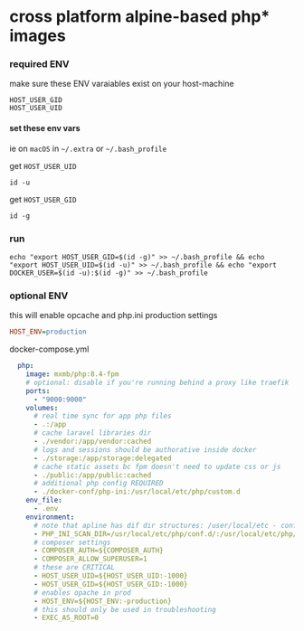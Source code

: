 # cross platform alpine-based php* images



### required ENV

 make sure these ENV varaiables exist on your host-machine

```
HOST_USER_GID
HOST_USER_UID
```
#### set these env vars

ie on `macOS` in `~/.extra` or `~/.bash_profile`

get `HOST_USER_UID`

```
id -u
```


get `HOST_USER_GID`
```
id -g
```


### run
```
echo "export HOST_USER_GID=$(id -g)" >> ~/.bash_profile && echo "export HOST_USER_UID=$(id -u)" >> ~/.bash_profile && echo "export DOCKER_USER=$(id -u):$(id -g)" >> ~/.bash_profile
```


### optional ENV

this will enable opcache and php.ini production settings

```ini
HOST_ENV=production
```


docker-compose.yml
```yaml
  php:
    image: mxmb/php:8.4-fpm
    # optional: disable if you're running behind a proxy like traefik
    ports:
      - "9000:9000"
    volumes:
      # real time sync for app php files
      - .:/app
      # cache laravel libraries dir
      - ./vendor:/app/vendor:cached
      # logs and sessions should be authorative inside docker
      - ./storage:/app/storage:delegated
      # cache static assets bc fpm doesn't need to update css or js
      - ./public:/app/public:cached
      # additional php config REQUIRED
      - ./docker-conf/php-ini:/usr/local/etc/php/custom.d
    env_file:
      - .env
    environment:
      # note that apline has dif dir structures: /user/local/etc - conf.d need to be scanned here for all modules from image
      - PHP_INI_SCAN_DIR=/usr/local/etc/php/conf.d/:/usr/local/etc/php/custom.d
      # composer settings
      - COMPOSER_AUTH=${COMPOSER_AUTH}
      - COMPOSER_ALLOW_SUPERUSER=1
      # these are CRITICAL
      - HOST_USER_UID=${HOST_USER_UID:-1000}
      - HOST_USER_GID=${HOST_USER_GID:-1000}
      # enables opache in prod
      - HOST_ENV=${HOST_ENV:-production}
      # this should only be used in troubleshooting
      - EXEC_AS_ROOT=0      
```

